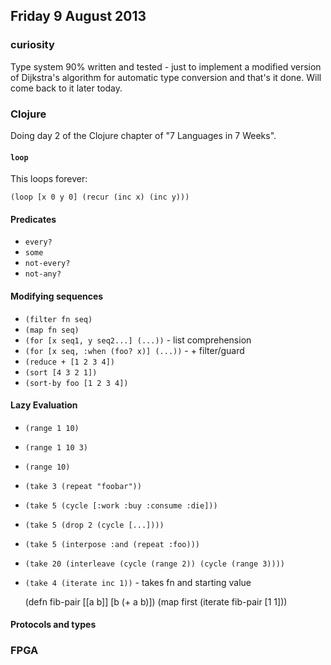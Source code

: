 ## Friday 9 August 2013

### curiosity

Type system 90% written and tested - just to implement a modified version of Dijkstra's algorithm for automatic type conversion and that's it done. Will come back to it later today.

### Clojure

Doing day 2 of the Clojure chapter of "7 Languages in 7 Weeks".

#### `loop`

This loops forever:

    (loop [x 0 y 0] (recur (inc x) (inc y)))

#### Predicates

  * `every?`
  * `some`
  * `not-every?`
  * `not-any?`

#### Modifying sequences

  * `(filter fn seq)`
  * `(map fn seq)`
  * `(for [x seq1, y seq2...] (...))` - list comprehension
  * `(for [x seq, :when (foo? x)] (...))` - + filter/guard
  * `(reduce + [1 2 3 4])`
  * `(sort [4 3 2 1])`
  * `(sort-by foo [1 2 3 4])`

#### Lazy Evaluation

  * `(range 1 10)`
  * `(range 1 10 3)`
  * `(range 10)`
  * `(take 3 (repeat "foobar"))`
  * `(take 5 (cycle [:work :buy :consume :die]))`
  * `(take 5 (drop 2 (cycle [...])))`
  * `(take 5 (interpose :and (repeat :foo)))`
  * `(take 20 (interleave (cycle (range 2)) (cycle (range 3))))`
  * `(take 4 (iterate inc 1))` - takes fn and starting value

    (defn fib-pair [[a b]] [b (+ a b)])
    (map first (iterate fib-pair [1 1]))

#### Protocols and types



### FPGA


